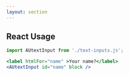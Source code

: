 ```yaml
---
layout: section
---
```


## React Usage

```jsx
import AUtextInput from './text-inputs.js';

<label htmlFor="name" >Your name?</label>
<AUtextInput id="name" block />
```
